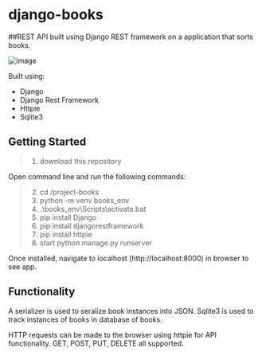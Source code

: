 # django-books

##REST API built using Django REST framework on a application that sorts books.

![image](https://user-images.githubusercontent.com/83509702/155454129-0f402413-e368-499c-b678-883a41660099.png)


Built using:
  - Django
  - Django Rest Framework
  - Httpie
  - Sqlite3

## Getting Started

> 1. download this repository

Open command line and run the following commands:

> 2. cd /project-books
> 3. python -m venv books_env
> 4. .\books_env\Scripts\activate.bat
> 5. pip install Django
> 6. pip install djangorestframework
> 7. pip install httpie
> 8. start python manage.py runserver

Once installed, navigate to localhost (http://localhost:8000) in browser to see app. 

## Functionality

A serializer is used to seralize book instances into JSON. Sqlite3 is used to track instances of books in database of books.

HTTP requests can be made to the browser using httpie for API functionality. GET, POST, PUT, DELETE all supported.




